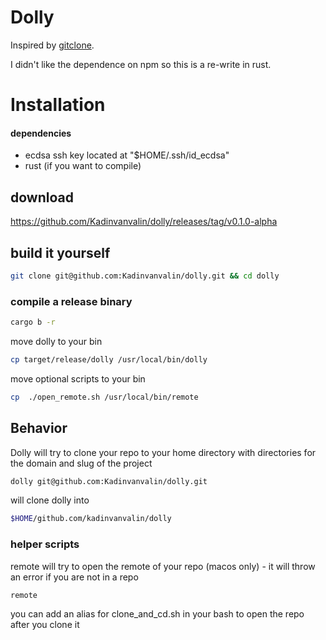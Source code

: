 # Dolly

Inspired by [gitclone](https://github.com/khoberg/gitclone).

I didn't like the dependence on npm so this is a re-write in rust. 

# Installation
#### dependencies
- ecdsa ssh key located at "$HOME/.ssh/id_ecdsa"
- rust (if you want to compile)


## download 
https://github.com/Kadinvanvalin/dolly/releases/tag/v0.1.0-alpha

## build it yourself
```bash
git clone git@github.com:Kadinvanvalin/dolly.git && cd dolly
```
### compile a release binary
```bash
cargo b -r
```
move dolly to your bin
```bash 
cp target/release/dolly /usr/local/bin/dolly
```
move optional scripts to your bin
```bash 
cp  ./open_remote.sh /usr/local/bin/remote
```

## Behavior

Dolly will try to clone your repo to your home directory with directories for the domain and slug of the project
```bash
dolly git@github.com:Kadinvanvalin/dolly.git
```
will clone dolly into 

```bash
$HOME/github.com/kadinvanvalin/dolly
```

### helper scripts

remote will try to open the remote of your repo (macos only) - it will throw an error if you are not in a repo

```bash
remote
```

you can add an alias for clone_and_cd.sh in your bash to open the repo after you clone it